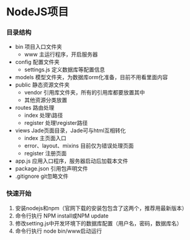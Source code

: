 # NodeJS项目


### 目录结构
+ bin 项目入口文件夹   
    + www 主运行程序，开启服务器
+ config 配置文件夹
    + settings.js 定义数据库等配置信息
+ models 模型文件夹，为数据库orm化准备，目前不用看里面内容
+ public  静态资源文件夹
    + vendor 引用库文件夹，所有的引用库都要放置其中
    + 其他资源分类放置
+ routes  路由处理
    + index 处理\路径
    + register 处理\register路径
+ views   Jade页面目录，Jade可与html互相转化
    + index 主页面入口
    + error、layout、mixins 目前仅为错误处理页面
    + register 注册页面
+ app.js 应用入口程序，服务器启动后加载本文件
+ package.json 引用包声明文件
+ .gitignore  git忽略文件

### 快速开始
1. 安装nodejs和npm（官网下载的安装包包含了这两个，推荐用最新版本）
2. 命令行执行 NPM install或NPM update
3. 修改setting.js中开发环境下的数据库配置（用户名，密码，数据库名）
4. 命令行执行 node bin/www启动运行





 